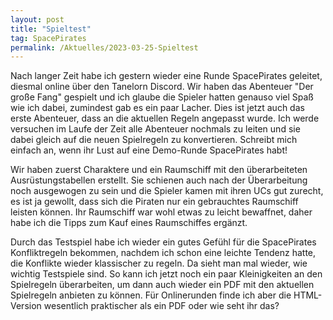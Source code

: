 ```yaml
---
layout: post
title: "Spieltest"
tag: SpacePirates
permalink: /Aktuelles/2023-03-25-Spieltest
---
```


Nach langer Zeit habe ich gestern wieder eine Runde SpacePirates geleitet, diesmal online über den Tanelorn Discord. Wir haben das Abenteuer "Der große Fang" gespielt und ich glaube die Spieler hatten genauso viel Spaß wie ich dabei, zumindest gab es ein paar Lacher. Dies ist jetzt auch das erste Abenteuer, dass an die aktuellen Regeln angepasst wurde. Ich werde versuchen im Laufe der Zeit alle Abenteuer nochmals zu leiten und sie dabei gleich auf die neuen Spielregeln zu konvertieren. Schreibt mich einfach an, wenn ihr Lust auf eine Demo-Runde SpacePirates habt!

Wir haben zuerst Charaktere und ein Raumschiff mit den überarbeiteten Ausrüstungstabellen erstellt. Sie schienen auch nach der Überarbeitung noch ausgewogen zu sein und die Spieler kamen mit ihren UCs gut zurecht, es ist ja gewollt, dass sich die Piraten nur ein gebrauchtes Raumschiff leisten können. Ihr Raumschiff war wohl etwas zu leicht bewaffnet, daher habe ich die Tipps zum Kauf eines Raumschiffes ergänzt.

Durch das Testspiel habe ich wieder ein gutes Gefühl für die SpacePirates Konfliktregeln bekommen, nachdem ich schon eine leichte Tendenz hatte, die Konflikte wieder klassischer zu regeln. Da sieht man mal wieder, wie wichtig Testspiele sind. So kann ich jetzt noch ein paar Kleinigkeiten an den Spielregeln überarbeiten, um dann auch wieder ein PDF mit den aktuellen Spielregeln anbieten zu können. Für Onlinerunden finde ich aber die HTML-Version wesentlich praktischer als ein PDF oder wie seht ihr das?
